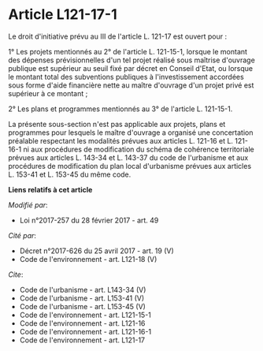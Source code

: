 # Article L121-17-1

Le droit d'initiative prévu au III de l'article L. 121-17 est ouvert pour : 

1° Les projets mentionnés au 2° de l'article L. 121-15-1, lorsque le montant des dépenses prévisionnelles d'un tel projet
réalisé sous maîtrise d'ouvrage publique est supérieur au seuil fixé par décret en Conseil d'Etat, ou lorsque le montant
total des subventions publiques à l'investissement accordées sous forme d'aide financière nette au maître d'ouvrage d'un
projet privé est supérieur à ce montant ; 

2° Les plans et programmes mentionnés au 3° de l'article L. 121-15-1. 

La présente sous-section n'est pas applicable aux projets, plans et programmes pour lesquels le maître d'ouvrage a organisé
une concertation préalable respectant les modalités prévues aux articles L. 121-16 et L. 121-16-1 ni aux procédures de
modification du schéma de cohérence territoriale prévues aux articles L. 143-34 et L. 143-37 du code de l'urbanisme et aux
procédures de modification du plan local d'urbanisme prévues aux articles L. 153-41 et L. 153-45 du même code.

**Liens relatifs à cet article**

_Modifié par_:

  - Loi n°2017-257 du 28 février 2017 - art. 49

_Cité par_:

  - Décret n°2017-626 du 25 avril 2017 - art. 19 (V)
  - Code de l'environnement - art. L121-18 (V)

_Cite_:

  - Code de l'urbanisme - art. L143-34 (V)
  - Code de l'urbanisme - art. L153-41 (V)
  - Code de l'urbanisme - art. L153-45 (V)
  - Code de l'environnement - art. L121-15-1
  - Code de l'environnement - art. L121-16
  - Code de l'environnement - art. L121-16-1
  - Code de l'environnement - art. L121-17
